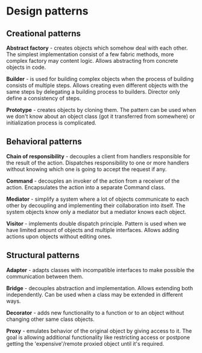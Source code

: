 # Design patterns #


## Creational patterns ## 

**Abstract factory** - creates objects which somehow deal with each other. 
The simplest implementation consist of a few fabric methods, more complex factory
may content logic. Allows abstracting from concrete objects in code.

**Builder** - is used for building complex objects when the process of building consists 
of multiple steps. Allows creating even different objects with the same steps by 
delegating a building process to builders. Director only define a consistency of steps.

**Prototype** - creates objects by cloning them. The pattern can be used when we don't 
know about an object class (got it transferred from somewhere) or initialization 
process is complicated.


## Behavioral patterns ##

**Chain of responsibility** - decouples a client from handlers responsible for the 
result of the action. Dispatches responsibility to one or more handlers without knowing
which one is going to accept the request if any.

**Command** - decouples an invoker of the action from a receiver of the action. 
Encapsulates the action into a separate Command class.

**Mediator** - simplify a system where a lot of objects communicate to each other by
decoupling and implementing their collaboration into itself. The system objects know 
only a mediator but a mediator knows each object. 

**Visitor** - implements double dispatch principle. Pattern is used when we have limited 
 amount of objects and multiple interfaces. Allows adding actions upon objects without
editing ones.


## Structural patterns ##

**Adapter** - adapts classes with incompatible interfaces to make possible the 
communication between them.

**Bridge** - decouples abstraction and implementation. Allows extending both 
independently. Can be used when a class may be extended in different ways.

**Decorator** - adds new functionality to a function or to an object without changing 
other same class objects.

**Proxy** - emulates behavior of the original object by giving access to it. The goal
is allowing additional functionality like restricting access or postpone getting the 
'expensive'/remote proxied object until it's required.